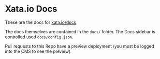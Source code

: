 # Xata.io Docs

These are the docs for [xata.io/docs](https://xata.io/docs)

The docs themselves are contained in the `docs/` folder. The Docs sidebar is controlled used `docs/config.json`.

Pull requests to this Repo have a preview deployment (you must be logged into the CMS to see the preview).
